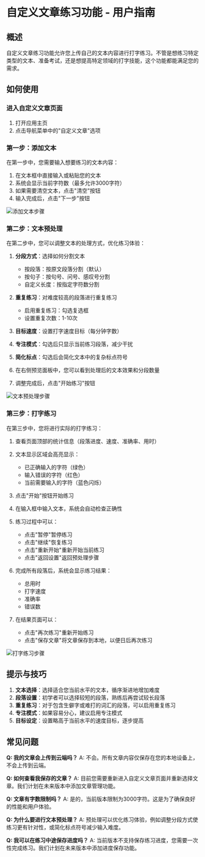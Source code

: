 # 自定义文章练习功能 - 用户指南

## 概述

自定义文章练习功能允许您上传自己的文本内容进行打字练习。不管是想练习特定类型的文本、准备考试，还是想提高特定领域的打字技能，这个功能都能满足您的需求。

## 如何使用

### 进入自定义文章页面

1. 打开应用主页
2. 点击导航菜单中的"自定义文章"选项

### 第一步：添加文本

在第一步中，您需要输入想要练习的文本内容：

1. 在文本框中直接输入或粘贴您的文本
2. 系统会显示当前字符数（最多允许3000字符）
3. 如果需要清空文本，点击"清空"按钮
4. 输入完成后，点击"下一步"按钮

![添加文本步骤](../images/article-step1.png)

### 第二步：文本预处理

在第二步中，您可以调整文本的处理方式，优化练习体验：

1. **分段方式**：选择如何分割文本
   - 按段落：按原文段落分割（默认）
   - 按句子：按句号、问号、感叹号分割
   - 自定义长度：按指定字符数分割

2. **重复练习**：对难度较高的段落进行重复练习
   - 启用重复练习：勾选复选框
   - 设置重复次数：1-10次

3. **目标速度**：设置打字速度目标（每分钟字数）

4. **专注模式**：勾选后只显示当前练习段落，减少干扰

5. **简化标点**：勾选后会简化文本中的复杂标点符号

6. 在右侧预览面板中，您可以看到处理后的文本效果和分段数量

7. 调整完成后，点击"开始练习"按钮

![文本预处理步骤](../images/article-step2.png)

### 第三步：打字练习

在第三步中，您将进行实际的打字练习：

1. 查看页面顶部的统计信息（段落进度、速度、准确率、用时）

2. 文本显示区域会高亮显示：
   - 已正确输入的字符（绿色）
   - 输入错误的字符（红色）
   - 当前需要输入的字符（蓝色闪烁）

3. 点击"开始"按钮开始练习

4. 在输入框中输入文本，系统会自动检查正确性

5. 练习过程中可以：
   - 点击"暂停"暂停练习
   - 点击"继续"恢复练习
   - 点击"重新开始"重新开始当前练习
   - 点击"返回设置"返回预处理步骤

6. 完成所有段落后，系统会显示练习结果：
   - 总用时
   - 打字速度
   - 准确率
   - 错误数

7. 在结果页面可以：
   - 点击"再次练习"重新开始练习
   - 点击"保存文章"将文章保存到本地，以便日后再次练习

![打字练习步骤](../images/article-step3.png)

## 提示与技巧

1. **文本选择**：选择适合您当前水平的文本，循序渐进地增加难度
2. **段落设置**：初学者可以选择较短的段落，熟练后再尝试较长段落
3. **重复练习**：对于包含生僻字或难打的词汇的段落，可以启用重复练习
4. **专注模式**：如果容易分心，建议启用专注模式
5. **目标设定**：设置略高于当前水平的速度目标，逐步提高

## 常见问题

**Q: 我的文章会上传到云端吗？**
A: 不会。所有文章内容仅保存在您的本地设备上，不会上传到云端。

**Q: 如何查看我保存的文章？**
A: 目前您需要重新进入自定义文章页面并重新选择文章。我们计划在未来版本中添加文章管理功能。

**Q: 文章有字数限制吗？**
A: 是的，当前版本限制为3000字符。这是为了确保良好的性能和用户体验。

**Q: 为什么要进行文本预处理？**
A: 预处理可以优化练习体验，例如调整分段方式使练习更有针对性，或简化标点符号减少输入难度。

**Q: 我可以在练习中途保存进度吗？**
A: 当前版本不支持保存练习进度，您需要一次性完成练习。我们计划在未来版本中添加进度保存功能。 